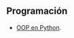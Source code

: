 ## Programación
* [OOP en Python](https://github.com/adinamarca/notebooks/blob/main/PY/DATA_VIZ/Introduction_to_matplotlib/notebook.ipynb).
